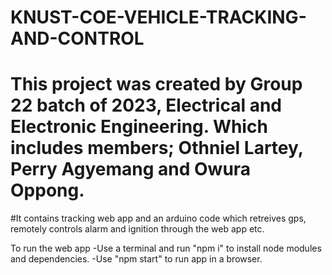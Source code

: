 # KNUST-COE-VEHICLE-TRACKING-AND-CONTROL
# This project was created by Group 22 batch of 2023, Electrical and Electronic Engineering. Which includes members; Othniel Lartey, Perry Agyemang and Owura Oppong.
#It contains tracking web app and an arduino code which retreives gps, remotely controls alarm and ignition through the web app etc.

To run the web app
-Use a terminal and run "npm i" to install node modules and dependencies.
-Use "npm start" to run app in a browser.
